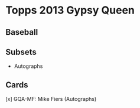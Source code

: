 # Topps 2013 Gypsy Queen
## Baseball

## Subsets

- Autographs

## Cards

[x] GQA-MF: Mike Fiers (Autographs) <br>